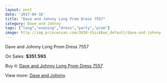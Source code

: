```yaml
---
layout: post
date: '2017-04-16'
title: "Dave and Johnny Long Prom Dress 7557"
category: Dave and Johnny
tags: ["long","evening","dress","party","prom"]
image: http://img.princessan.com/3830-thickbox_default/dave-and-johnny-long-prom-dress-7557.jpg
---
```

Dave and Johnny Long Prom Dress 7557

On Sales: **$351.593**
<a href="https://www.princessan.com/en/dave-and-johnny/1759-dave-and-johnny-long-prom-dress-7557.html"><amp-img layout="responsive" width="600" height="600" src="//img.princessan.com/3830-thickbox_default/dave-and-johnny-long-prom-dress-7557.jpg" alt="Dave and Johnny Long Prom Dress 7557 0" /></a>
<a href="https://www.princessan.com/en/dave-and-johnny/1759-dave-and-johnny-long-prom-dress-7557.html"><amp-img layout="responsive" width="600" height="600" src="//img.princessan.com/3831-thickbox_default/dave-and-johnny-long-prom-dress-7557.jpg" alt="Dave and Johnny Long Prom Dress 7557 1" /></a>

Buy it: [Dave and Johnny Long Prom Dress 7557](https://www.princessan.com/en/dave-and-johnny/1759-dave-and-johnny-long-prom-dress-7557.html "Dave and Johnny Long Prom Dress 7557")

View more: [Dave and Johnny](https://www.princessan.com/en/16-dave-and-johnny "Dave and Johnny")
